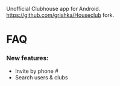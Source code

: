 Unofficial Clubhouse app for Android. https://github.com/grishka/Houseclub fork.

# FAQ
### New features:
* Invite by phone #
* Search users & clubs
